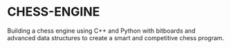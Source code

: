 # CHESS-ENGINE
 Building a chess engine using C++ and Python with bitboards and advanced data structures to create a smart and competitive chess program.

